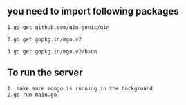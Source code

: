 ## you need to import following packages

	1.go get github.com/gin-gonic/gin

	2.go get gopkg.in/mgo.v2

	3.go get gopkg.in/mgo.v2/bson

## To run the server
    1. make sure mongo is running in the background
	2.go run main.go
